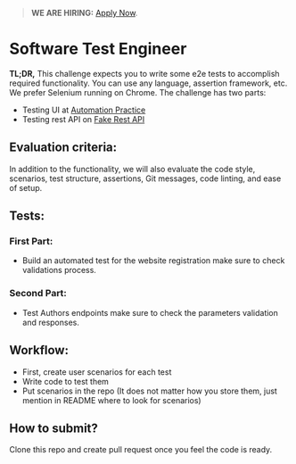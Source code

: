 > **WE ARE HIRING:** [Apply Now](https://jobs.smartrecruiters.com/KnawatCo/743999678562925-software-test-engineer).

# Software Test Engineer

<strong>TL;DR,</strong> This challenge expects you to write some e2e tests to accomplish required functionality. You can use any language, assertion framework, etc. We prefer Selenium running on Chrome.
The challenge has two parts:
- Testing UI at [Automation Practice](http://automationpractice.com/)
- Testing rest API on [Fake Rest API](https://fakerestapi.azurewebsites.net/)

## Evaluation criteria:

In addition to the functionality, we will also evaluate the code style, scenarios, test structure, assertions, Git messages, code linting, and ease of setup.

## Tests:

### First Part:
- Build an automated test for the website registration make sure to check validations process.

### Second Part:
- Test Authors endpoints make sure to check the parameters validation and responses.

## Workflow:

- First, create user scenarios for each test
- Write code to test them
- Put scenarios in the repo (It does not matter how you store them, just mention in README where to look for scenarios)

## How to submit?

Clone this repo and create pull request once you feel the code is ready.
